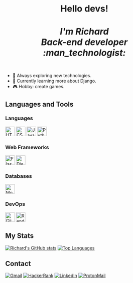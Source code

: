 <div align="center">
  <h1> Hello devs!
  <div>
    <h5>
      I'm Richard <br>
      Back-end developer :man_technologist:
    </h5>
  </div>
  </h1>
</div>

- :thinking: Always exploring new technologies.
- :seedling: Currently learning more about Django.
- :video_game: Hobby: create games.

## Languages and Tools
<div>
  <h3> Languages </h3>
  <img src="https://img.shields.io/badge/HTML5-E34F26?style=for-the-badge&logo=html5&logoColor=white" alt="HTML5" height="30px">
  <img src="https://img.shields.io/badge/CSS3-1572B6?style=for-the-badge&logo=css3&logoColor=white" alt="CSS3" height="30px">
  <img src="https://img.shields.io/badge/JavaScript-F7DF1E?style=for-the-badge&logo=javascript&logoColor=black" alt="JavaScript" height="30px">
  <img src="https://img.shields.io/badge/Python-FFD43B?style=for-the-badge&logo=python&logoColor=blue" alt="Python" height="30px">
  
  <h3> Web Frameworks </h3>
  <img src="https://img.shields.io/badge/Flask-000000?style=for-the-badge&logo=flask&logoColor=white" alt="Flask" height="30px">
  <img src="https://img.shields.io/badge/Django-092E20?style=for-the-badge&logo=django&logoColor=green" alt="Django" height="30px">
  
  <h3> Databases </h3>
  <img src="https://img.shields.io/badge/MongoDB-4EA94B?style=for-the-badge&logo=mongodb&logoColor=white" alt="MongoDB" height="30px">
  
  <h3> DevOps </h3>
  <img src="https://img.shields.io/badge/Git-E34F26?style=for-the-badge&logo=git&logoColor=white" alt="Git" height="30px">
  <img src="https://img.shields.io/badge/Render-46E3B7?style=for-the-badge&logo=render&logoColor=white" alt="Render" height="30px">
</div>

## My Stats
[![Richard's GitHub stats](https://github-readme-stats.vercel.app/api?username=RichardSouzza&theme=github_dark)](https://github.com/anuraghazra/github-readme-stats)
[![Top Languages](https://github-readme-stats.vercel.app/api/top-langs/?username=RichardSouzza&layout=compact&theme=github_dark)](https://github.com/anuraghazra/github-readme-stats)

## Contact
[![Gmail](https://img.shields.io/badge/Gmail-D14836?style=for-the-badge&logo=gmail&logoColor=white)](mailto:souzza.richard25@gmail.com)
[![HackerRank](https://img.shields.io/badge/-Hackerrank-2EC866?style=for-the-badge&logo=HackerRank&logoColor=white)](https://www.hackerrank.com/richardsouza)
[![LinkedIn](https://img.shields.io/badge/LinkedIn-0077B5?style=for-the-badge&logo=linkedin&logoColor=white)](https://www.linkedin.com/in/richard-souza-0ab761265)
[![ProtonMail](https://img.shields.io/badge/ProtonMail-8B89CC?style=for-the-badge&logo=protonmail&logoColor=white)](mailto:richard.souzza@proton.me)
